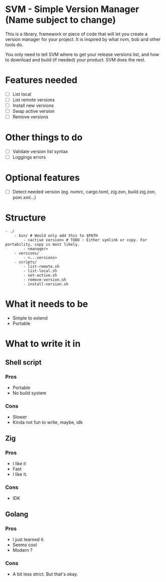 # SVM - Simple Version Manager (Name subject to change)

This is a library, framework or piece of code that will let you create a version manager for your project.
It is inspired by what nvm, bob and other tools do.

You only need to tell SVM where to get your release versions list, and how to download and build (if needed) your product.
SVM does the rest.

# Features needed
- [ ] List local
- [ ] List remote versions
- [ ] Install new versions
- [ ] Swap active version
- [ ] Remove versions

# Other things to do
- [ ] Validate version list syntax
- [ ] Loggings errors

# Optional features
- [ ] Detect needed version (eg. nvmrc, cargo.toml, zig.zon, build.zig.zon, pom.xml...)

# Structure
```
- ./
    - bin/ # Would only add this to $PATH
        - <active version> # TODO : Either symlink or copy. For portability, copy is most likely.
        - <manager>
    - versions/
        - <...versions>
    - scripts/
        - list-remote.sh
        - list-local.sh
        - set-active.sh
        - remove-version.sh
        - install-version.sh
```

# What it needs to be
- Simple to extend
- Portable

# What to write it in

## Shell script
### Pros
- Portable
- No build system
### Cons
- Slower
- Kinda not fun to write, maybe, idk

## Zig
### Pros
- I like it
- Fast
- I like it.
### Cons
- IDK

## Golang
### Pros
- I just learned it.
- Seems cool
- Modern ?

### Cons
- A bit less strict. But that's okay.
